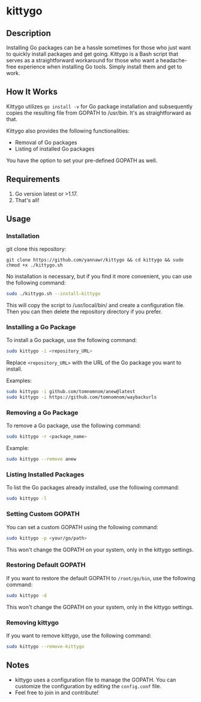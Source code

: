 # kittygo


## Description

Installing Go packages can be a hassle sometimes for those who just want to quickly install packages and get going. Kittygo is a Bash script that serves as a straightforward workaround for those who want a headache-free experience when installing Go tools. Simply install them and get to work. 

## How It Works

Kittygo utilizes `go install -v` for Go package installation and subsequently copies the resulting file from GOPATH to /usr/bin. It's as straightforward as that.

Kittygo also provides the following functionalities:

* Removal of Go packages
* Listing of installed Go packages

You have the option to set your pre-defined GOPATH as well.

## Requirements

1. Go version latest or >1.17.
2. That's all!

## Usage

### Installation

git clone this repository:
```
git clone https://github.com/yannawr/kittygo && cd kittygo && sudo chmod +x ./kittygo.sh
```

No installation is necessary, but if you find it more convenient, you can use the following command:

```bash
sudo ./kittygo.sh --install-kittygo
```

This will copy the script to /usr/local/bin/ and create a configuration file. Then you can then delete the repository directory if you prefer.

### Installing a Go Package

To install a Go package, use the following command:

```bash
sudo kittygo -i <repository_URL>
```

Replace `<repository_URL>` with the URL of the Go package you want to install.

Examples:

```bash
sudo kittygo -i github.com/tomnomnom/anew@latest
sudo kittygo -i https://github.com/tomnomnom/waybackurls
```

### Removing a Go Package

To remove a Go package, use the following command:

```bash
sudo kittygo -r <package_name>
```

Example: 

```bash
sudo kittygo --remove anew
```

### Listing Installed Packages

To list the Go packages already installed, use the following command:

```bash
sudo kittygo -l
```

### Setting Custom GOPATH

You can set a custom GOPATH using the following command:

```bash
sudo kittygo -p <your/go/path>
```

This won't change the GOPATH on your system, only in the kittygo settings.

### Restoring Default GOPATH

If you want to restore the default GOPATH to `/root/go/bin`, use the following command:

```bash
sudo kittygo -d
```
This won't change the GOPATH on your system, only in the kittygo settings.

### Removing kittygo

If you want to remove kittygo, use the following command:

```bash
sudo kittygo --remove-kittygo
```

## Notes

- kittygo uses a configuration file to manage the GOPATH. You can customize the configuration by editing the `config.conf` file.
- Feel free to join in and contribute!

